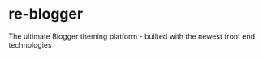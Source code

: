 # re-blogger
The ultimate Blogger theming platform - builted with the newest front end technologies
